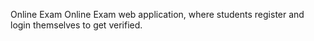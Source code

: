 Online Exam
Online Exam web application, where students register and login themselves to get verified.
